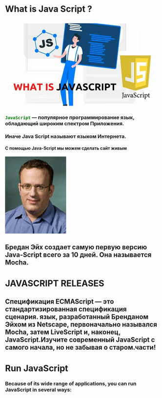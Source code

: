 # What is Java Script ?
![Alt-текст](/img.webp "Заголовок изображения")
-------------------------------------------
### <code style="color : green">JavaScript</code> — популярное  программирование язык, обладающий широким спектром Приложения.

###  Иначе Java Script называют языком Интернета.
####     С помощью Java-Script мы можем сделать сайт живым
![Alt-текст](/Без%20названия.jpg "Заголовок изображения")
## Бредан Эйх создает самую первую версию Java-Script всего за 10 дней. Она называется Mocha.
# JAVASCRIPT RELEASES
## Спецификация ECMAScript — это стандартизированная спецификация сценария. язык, разработанный Бренданом Эйхом из Netscape, первоначально назывался Mocha, затем LiveScript и, наконец, JavaScript.Изучите современный JavaScript с самого начала, но не забывая о старом.части!
# Run JavaScript 
### Because of its wide range of applications, you can run JavaScript in several ways:














